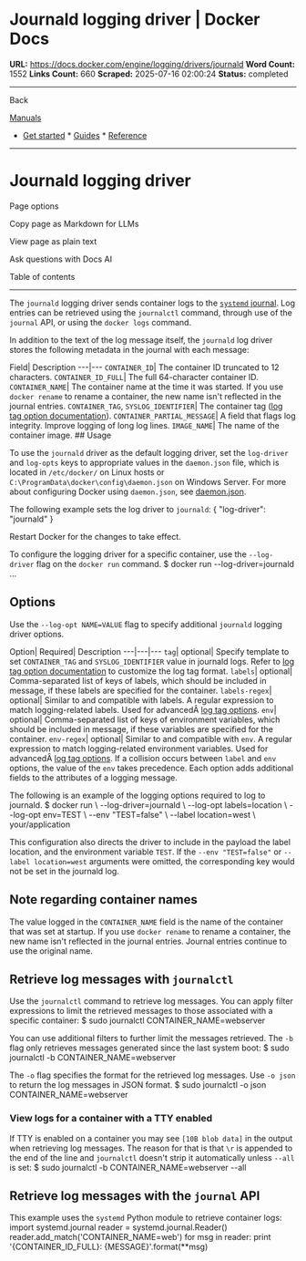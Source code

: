 # Journald logging driver | Docker Docs

**URL:** https://docs.docker.com/engine/logging/drivers/journald
**Word Count:** 1552
**Links Count:** 660
**Scraped:** 2025-07-16 02:00:24
**Status:** completed

---

Back

[Manuals](https://docs.docker.com/manuals/)

  * [Get started](https://docs.docker.com/get-started/)   * [Guides](https://docs.docker.com/guides/)   * [Reference](https://docs.docker.com/reference/)

* * *

# Journald logging driver

Page options

Copy page as Markdown for LLMs

View page as plain text

Ask questions with Docs AI

Table of contents

* * *

The `journald` logging driver sends container logs to the [`systemd` journal](https://www.freedesktop.org/software/systemd/man/systemd-journald.service.html). Log entries can be retrieved using the `journalctl` command, through use of the `journal` API, or using the `docker logs` command.

In addition to the text of the log message itself, the `journald` log driver stores the following metadata in the journal with each message:

Field| Description   ---|---   `CONTAINER_ID`| The container ID truncated to 12 characters.   `CONTAINER_ID_FULL`| The full 64-character container ID.   `CONTAINER_NAME`| The container name at the time it was started. If you use `docker rename` to rename a container, the new name isn't reflected in the journal entries.   `CONTAINER_TAG`, `SYSLOG_IDENTIFIER`| The container tag \([log tag option documentation](https://docs.docker.com/engine/logging/log_tags/)\).   `CONTAINER_PARTIAL_MESSAGE`| A field that flags log integrity. Improve logging of long log lines.   `IMAGE_NAME`| The name of the container image.      ## Usage

To use the `journald` driver as the default logging driver, set the `log-driver` and `log-opts` keys to appropriate values in the `daemon.json` file, which is located in `/etc/docker/` on Linux hosts or `C:\ProgramData\docker\config\daemon.json` on Windows Server. For more about configuring Docker using `daemon.json`, see [daemon.json](https://docs.docker.com/reference/cli/dockerd/#daemon-configuration-file).

The following example sets the log driver to `journald`:               {       "log-driver": "journald"     }

Restart Docker for the changes to take effect.

To configure the logging driver for a specific container, use the `--log-driver` flag on the `docker run` command.               $ docker run --log-driver=journald ...     

## Options

Use the `--log-opt NAME=VALUE` flag to specify additional `journald` logging driver options.

Option| Required| Description   ---|---|---   `tag`| optional| Specify template to set `CONTAINER_TAG` and `SYSLOG_IDENTIFIER` value in journald logs. Refer to [log tag option documentation](https://docs.docker.com/engine/logging/log_tags/) to customize the log tag format.   `labels`| optional| Comma-separated list of keys of labels, which should be included in message, if these labels are specified for the container.   `labels-regex`| optional| Similar to and compatible with labels. A regular expression to match logging-related labels. Used for advancedÂ [log tag options](https://docs.docker.com/engine/logging/log_tags/).   `env`| optional| Comma-separated list of keys of environment variables, which should be included in message, if these variables are specified for the container.   `env-regex`| optional| Similar to and compatible with `env`. A regular expression to match logging-related environment variables. Used for advancedÂ [log tag options](https://docs.docker.com/engine/logging/log_tags/).      If a collision occurs between `label` and `env` options, the value of the `env` takes precedence. Each option adds additional fields to the attributes of a logging message.

The following is an example of the logging options required to log to journald.               $ docker run \         --log-driver=journald \         --log-opt labels=location \         --log-opt env=TEST \         --env "TEST=false" \         --label location=west \         your/application     

This configuration also directs the driver to include in the payload the label location, and the environment variable `TEST`. If the `--env "TEST=false"` or `--label location=west` arguments were omitted, the corresponding key would not be set in the journald log.

## Note regarding container names

The value logged in the `CONTAINER_NAME` field is the name of the container that was set at startup. If you use `docker rename` to rename a container, the new name isn't reflected in the journal entries. Journal entries continue to use the original name.

## Retrieve log messages with `journalctl`

Use the `journalctl` command to retrieve log messages. You can apply filter expressions to limit the retrieved messages to those associated with a specific container:               $ sudo journalctl CONTAINER_NAME=webserver     

You can use additional filters to further limit the messages retrieved. The `-b` flag only retrieves messages generated since the last system boot:               $ sudo journalctl -b CONTAINER_NAME=webserver     

The `-o` flag specifies the format for the retrieved log messages. Use `-o json` to return the log messages in JSON format.               $ sudo journalctl -o json CONTAINER_NAME=webserver     

### View logs for a container with a TTY enabled

If TTY is enabled on a container you may see `[10B blob data]` in the output when retrieving log messages. The reason for that is that `\r` is appended to the end of the line and `journalctl` doesn't strip it automatically unless `--all` is set:               $ sudo journalctl -b CONTAINER_NAME=webserver --all     

## Retrieve log messages with the `journal` API

This example uses the `systemd` Python module to retrieve container logs:               import systemd.journal          reader = systemd.journal.Reader()     reader.add_match('CONTAINER_NAME=web')          for msg in reader:         print '{CONTAINER_ID_FULL}: {MESSAGE}'.format(**msg)